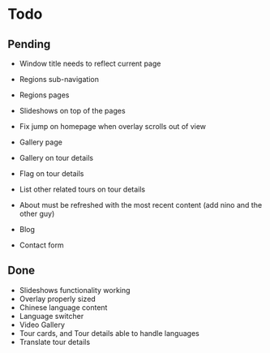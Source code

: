# Todo

## Pending

- Window title needs to reflect current page
- Regions sub-navigation
- Regions pages
- Slideshows on top of the pages
- Fix jump on homepage when overlay scrolls out of view
- Gallery page

- Gallery on tour details
- Flag on tour details
- List other related tours on tour details

- About must be refreshed with the most recent content (add nino and the other guy)
- Blog
- Contact form

## Done

- Slideshows functionality working
- Overlay properly sized
- Chinese language content
- Language switcher
- Video Gallery
- Tour cards, and Tour details able to handle languages
- Translate tour details

